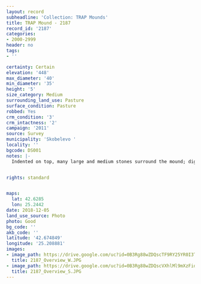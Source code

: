 ```yaml
---
layout: record
subheadline: 'Collection: TRAP Mounds'
title: TRAP Mound - 2187
record_id: '2187'
categories:
- 2000-2999
header: no
tags:
- ''

certainty: Certain
elevation: '448'
max_diameter: '40'
min_diameter: '35'
height: '5'
size_category: Medium
surrounding_land_use: Pasture
surface_condition: Pasture
robbed: Yes
crm_condition: '3'
crm_intactness: '2'
campaign: '2011'
source: Survey
municipality: 'Skobelevo '
locality: ''
bgcode: DS001
notes: |-
  Indented on top, many large and medium stones surround the mound; digged through with soil returned, uneven surface.


rights: standard


maps:
  lat: 42.6285
  lon: 25.2442
date: 2018-12-05
land_use_source: Photo
photo: Good
bg_code: ''
akb_code: ''
latitude: '42.674849'
longitude: '25.208881'
images:
- image_path: https://drive.google.com/uc?id=0B3Rg88wZDQscTF9RY25YR0I3T0E
  title: 2187_Overview_W.JPG
- image_path: https://drive.google.com/uc?id=0B3Rg88wZDQscVXhlMl9mXzFidTg
  title: 2187_Overview_S.JPG
---
```

